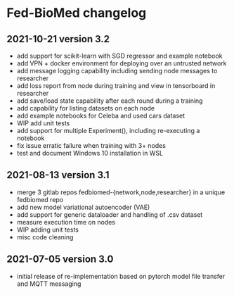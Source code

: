 # Fed-BioMed changelog

## 2021-10-21 version 3.2

- add support for scikit-learn with SGD regressor and example notebook
- add VPN + docker environment for deploying over an untrusted network
- add message logging capability including sending node messages to researcher
- add loss report from node during training and view in tensorboard in researcher
- add save/load state capability after each round during a training
- add capability for listing datasets on each node
- add example notebooks for Celeba and used cars dataset
- WIP add unit tests
- add support for multiple Experiment(), including re-executing a notebook
- fix issue erratic failure when training with 3+ nodes
- test and document Windows 10 installation in WSL

## 2021-08-13 version 3.1

- merge 3 gitlab repos fedbiomed-{network,node,researcher} in a unique fedbiomed repo
- add new model variational autoencoder (VAE)
- add support for generic dataloader and handling of .csv dataset
- measure execution time on nodes
- WIP adding unit tests
- misc code cleaning

## 2021-07-05 version 3.0

- initial release of re-implementation based on pytorch model file transfer and MQTT messaging

